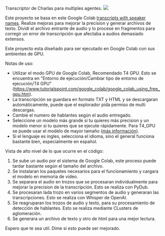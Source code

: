 Transcriptor de Charlas para multiples agentes. [<img src="https://camo.githubusercontent.com/f5e0d0538a9c2972b5d413e0ace04cecd8efd828d133133933dfffec282a4e1b/68747470733a2f2f636f6c61622e72657365617263682e676f6f676c652e636f6d2f6173736574732f636f6c61622d62616467652e737667" />](https://colab.research.google.com/github/SetHet/TranscriptorCharlas/blob/main/TranscriptorCharlas_v10.ipynb)

Este proyecto se basa en este Google Colab [transcripts with speaker names](https://colab.research.google.com/drive/1V-Bt5Hm2kjaDb4P1RyMSswsDKyrzc2-3?usp=sharing#scrollTo=O0_tup8RAyBy). Realize mejoras para mejorar la precision y generar archivos de texto. Dividí el archivo entrante de audio y lo procese en fragmentos para corregir un error de transcripción que afectaba a audios demasiado extensos.

Este proyecto esta diseñado para ser ejecutado en Google Colab con sus ambientes de GPU.

Notas de uso:

- Utilizar el modo GPU de Google Colab, Recomendado T4 GPU. Esto se encuentra en "Entorno de ejecución/Cambiar tipo de entorno de ejecución/T4 GPU" (https://www.tutorialspoint.com/google_colab/google_colab_using_free_gpu.htm).
- La transcripción se guardara en formato TXT y HTML y se descargaran automáticamente, puede que el explorador pida permiso de multi descargas.
- Cambie el numero de hablantes según el audio entregado.
- Seleccione un modelo más grande si tu quieres más precision y un modelo menor si tu quieres que se ejecute rápidamente. Para T4_GPU se puede usar el modelo de mayor tamaño ([más información](https://github.com/openai/whisper#available-models-and-languages)).
- Si el lenguaje es ingles, selecciona el idioma, sino el general funciona bastante bien, especialmente en español.

Vista de alto nivel de lo que ocurre en el código:

1.  Se sube un audio por el sistema de Google Colab, este proceso puede tardar bastante según el tamaño del archivo.
2.  Se instalaran los paquetes necesarios para el funcionamiento y cargara el modelo en memoria de video.
3.  Se separara el audio en trozos que se procesaran individualmente para mejorar la precision de la transcripción. Esto se realiza con PyDub.
4.  Se procesaran lada trozo en varios segmentos de audio y generaran las transcripciones. Esto se realiza con Whisper de OpenAI.
5.  Se reagruparan los trozos de audio y texto, para su procesamiento de detección de hablantes. Esto se realiza mediante CLusters de aglomeración.
6.  Se generara un archivo de texto y otro de html para una mejor lectura.

Espero que te sea util. Dime si esto puede ser mejorado.
